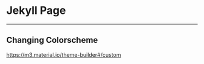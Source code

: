# Jekyll Page

______________________________________________________________________

## Changing Colorscheme

<https://m3.material.io/theme-builder#/custom>
